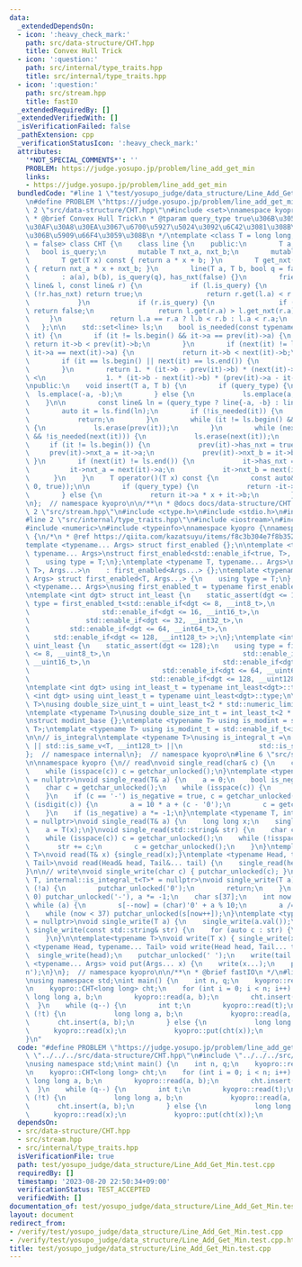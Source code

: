 ```yaml
---
data:
  _extendedDependsOn:
  - icon: ':heavy_check_mark:'
    path: src/data-structure/CHT.hpp
    title: Convex Hull Trick
  - icon: ':question:'
    path: src/internal/type_traits.hpp
    title: src/internal/type_traits.hpp
  - icon: ':question:'
    path: src/stream.hpp
    title: fastIO
  _extendedRequiredBy: []
  _extendedVerifiedWith: []
  _isVerificationFailed: false
  _pathExtension: cpp
  _verificationStatusIcon: ':heavy_check_mark:'
  attributes:
    '*NOT_SPECIAL_COMMENTS*': ''
    PROBLEM: https://judge.yosupo.jp/problem/line_add_get_min
    links:
    - https://judge.yosupo.jp/problem/line_add_get_min
  bundledCode: "#line 1 \"test/yosupo_judge/data_structure/Line_Add_Get_Min.test.cpp\"\
    \n#define PROBLEM \"https://judge.yosupo.jp/problem/line_add_get_min\"\n#line\
    \ 2 \"src/data-structure/CHT.hpp\"\n#include <set>\nnamespace kyopro {\n\n/**\n\
    \ * @brief Convex Hull Trick\n * @tparam query_type true\u306B\u3059\u308B\u3068\
    \u30AF\u30A8\u30EA\u3067\u6700\u5927\u5024\u3092\u6C42\u3081\u308B\u3088\u3046\
    \u306B\u5909\u66F4\u3059\u308B\n */\ntemplate <class T = long long, bool query_type\
    \ = false> class CHT {\n    class line {\n    public:\n        T a, b;\n     \
    \   bool is_query;\n        mutable T nxt_a, nxt_b;\n        mutable bool has_nxt;\n\
    \        T get(T x) const { return a * x + b; }\n        T get_nxt(T x) const\
    \ { return nxt_a * x + nxt_b; }\n        line(T a, T b, bool q = false)\n    \
    \        : a(a), b(b), is_query(q), has_nxt(false) {}\n        friend bool operator<(const\
    \ line& l, const line& r) {\n            if (l.is_query) {\n                if\
    \ (!r.has_nxt) return true;\n                return r.get(l.a) < r.get_nxt(l.a);\n\
    \            }\n            if (r.is_query) {\n                if (!l.has_nxt)\
    \ return false;\n                return l.get(r.a) > l.get_nxt(r.a);\n       \
    \     }\n            return l.a == r.a ? l.b < r.b : l.a < r.a;\n        }\n \
    \   };\n\n    std::set<line> ls;\n    bool is_needed(const typename std::set<line>::iterator&\
    \ it) {\n        if (it != ls.begin() && it->a == prev(it)->a) {\n           \
    \ return it->b < prev(it)->b;\n        }\n        if (next(it) != ls.end() &&\
    \ it->a == next(it)->a) {\n            return it->b < next(it)->b;\n        }\n\
    \        if (it == ls.begin() || next(it) == ls.end()) {\n            return true;\n\
    \        }\n        return 1. * (it->b - prev(it)->b) * (next(it)->a - it->a)\
    \ <\n               1. * (it->b - next(it)->b) * (prev(it)->a - it->a);\n    }\n\
    \npublic:\n    void insert(T a, T b) {\n        if (query_type) {\n          \
    \  ls.emplace(-a, -b);\n        } else {\n            ls.emplace(a, b);\n    \
    \    }\n\n        const line& ln = (query_type ? line{-a, -b} : line{a, b});\n\
    \        auto it = ls.find(ln);\n        if (!is_needed(it)) {\n            ls.erase(it);\n\
    \            return;\n        }\n        while (it != ls.begin() && !is_needed(prev(it)))\
    \ {\n            ls.erase(prev(it));\n        }\n        while (next(it) != ls.end()\
    \ && !is_needed(next(it))) {\n            ls.erase(next(it));\n        }\n   \
    \     if (it != ls.begin()) {\n            prev(it)->has_nxt = true;\n       \
    \     prev(it)->nxt_a = it->a;\n            prev(it)->nxt_b = it->b;\n       \
    \ }\n        if (next(it) != ls.end()) {\n            it->has_nxt = true;\n  \
    \          it->nxt_a = next(it)->a;\n            it->nxt_b = next(it)->b;\n  \
    \      }\n    }\n    T operator()(T x) const {\n        const auto& it = ls.lower_bound(line(x,\
    \ 0, true));\n\n        if (query_type) {\n            return -it->a * x - it->b;\n\
    \        } else {\n            return it->a * x + it->b;\n        }\n    }\n};\n\
    \n};  // namespace kyopro\n\n/**\n * @docs docs/data-structure/CHT.md\n */\n#line\
    \ 2 \"src/stream.hpp\"\n#include <ctype.h>\n#include <stdio.h>\n#include <string>\n\
    #line 2 \"src/internal/type_traits.hpp\"\n#include <iostream>\n#include <limits>\n\
    #include <numeric>\n#include <typeinfo>\nnamespace kyopro {\nnamespace internal\
    \ {\n/*\n * @ref https://qiita.com/kazatsuyu/items/f8c3b304e7f8b35263d8\n */\n\
    template <typename... Args> struct first_enabled {};\n\ntemplate <typename T,\
    \ typename... Args>\nstruct first_enabled<std::enable_if<true, T>, Args...> {\n\
    \    using type = T;\n};\ntemplate <typename T, typename... Args>\nstruct first_enabled<std::enable_if<false,\
    \ T>, Args...>\n    : first_enabled<Args...> {};\ntemplate <typename T, typename...\
    \ Args> struct first_enabled<T, Args...> {\n    using type = T;\n};\n\ntemplate\
    \ <typename... Args>\nusing first_enabled_t = typename first_enabled<Args...>::type;\n\
    \ntemplate <int dgt> struct int_least {\n    static_assert(dgt <= 128);\n    using\
    \ type = first_enabled_t<std::enable_if<dgt <= 8, __int8_t>,\n               \
    \                  std::enable_if<dgt <= 16, __int16_t>,\n                   \
    \              std::enable_if<dgt <= 32, __int32_t>,\n                       \
    \          std::enable_if<dgt <= 64, __int64_t>,\n                           \
    \      std::enable_if<dgt <= 128, __int128_t> >;\n};\ntemplate <int dgt> struct\
    \ uint_least {\n    static_assert(dgt <= 128);\n    using type = first_enabled_t<std::enable_if<dgt\
    \ <= 8, __uint8_t>,\n                                 std::enable_if<dgt <= 16,\
    \ __uint16_t>,\n                                 std::enable_if<dgt <= 32, __uint32_t>,\n\
    \                                 std::enable_if<dgt <= 64, __uint64_t>,\n   \
    \                              std::enable_if<dgt <= 128, __uint128_t> >;\n};\n\
    \ntemplate <int dgt> using int_least_t = typename int_least<dgt>::type;\ntemplate\
    \ <int dgt> using uint_least_t = typename uint_least<dgt>::type;\n\ntemplate <typename\
    \ T>\nusing double_size_uint_t = uint_least_t<2 * std::numeric_limits<T>::digits>;\n\
    \ntemplate <typename T>\nusing double_size_int_t = int_least_t<2 * std::numeric_limits<T>::digits>;\n\
    \nstruct modint_base {};\ntemplate <typename T> using is_modint = std::is_base_of<modint_base,\
    \ T>;\ntemplate <typename T> using is_modint_t = std::enable_if_t<is_modint<T>::value>;\n\
    \n\n// is_integral\ntemplate <typename T>\nusing is_integral_t =\n    std::enable_if_t<std::is_integral_v<T>\
    \ || std::is_same_v<T, __int128_t> ||\n                   std::is_same_v<T, __uint128_t>>;\n\
    };  // namespace internal\n};  // namespace kyopro\n#line 6 \"src/stream.hpp\"\
    \n\nnamespace kyopro {\n// read\nvoid single_read(char& c) {\n    c = getchar_unlocked();\n\
    \    while (isspace(c)) c = getchar_unlocked();\n}\ntemplate <typename T, internal::is_integral_t<T>*\
    \ = nullptr>\nvoid single_read(T& a) {\n    a = 0;\n    bool is_negative = false;\n\
    \    char c = getchar_unlocked();\n    while (isspace(c)) {\n        c = getchar_unlocked();\n\
    \    }\n    if (c == '-') is_negative = true, c = getchar_unlocked();\n    while\
    \ (isdigit(c)) {\n        a = 10 * a + (c - '0');\n        c = getchar_unlocked();\n\
    \    }\n    if (is_negative) a *= -1;\n}\ntemplate <typename T, internal::is_modint_t<T>*\
    \ = nullptr>\nvoid single_read(T& a) {\n    long long x;\n    single_read(x);\n\
    \    a = T(x);\n}\nvoid single_read(std::string& str) {\n    char c = getchar_unlocked();\n\
    \    while (isspace(c)) c = getchar_unlocked();\n    while (!isspace(c)) {\n \
    \       str += c;\n        c = getchar_unlocked();\n    }\n}\ntemplate<typename\
    \ T>\nvoid read(T& x) {single_read(x);}\ntemplate <typename Head, typename...\
    \ Tail>\nvoid read(Head& head, Tail&... tail) {\n    single_read(head), read(tail...);\n\
    }\n\n// write\nvoid single_write(char c) { putchar_unlocked(c); }\ntemplate <typename\
    \ T, internal::is_integral_t<T>* = nullptr>\nvoid single_write(T a) {\n    if\
    \ (!a) {\n        putchar_unlocked('0');\n        return;\n    }\n    if (a <\
    \ 0) putchar_unlocked('-'), a *= -1;\n    char s[37];\n    int now = 37;\n   \
    \ while (a) {\n        s[--now] = (char)'0' + a % 10;\n        a /= 10;\n    }\n\
    \    while (now < 37) putchar_unlocked(s[now++]);\n}\ntemplate <typename T, internal::is_modint_t<T>*\
    \ = nullptr>\nvoid single_write(T a) {\n    single_write(a.val());\n}\n\nvoid\
    \ single_write(const std::string& str) {\n    for (auto c : str) {\n        putchar_unlocked(c);\n\
    \    }\n}\n\ntemplate<typename T>\nvoid write(T x) { single_write(x); }\ntemplate\
    \ <typename Head, typename... Tail> void write(Head head, Tail... tail) {\n  \
    \  single_write(head);\n    putchar_unlocked(' ');\n    write(tail...);\n}\ntemplate\
    \ <typename... Args> void put(Args... x) {\n    write(x...);\n    putchar_unlocked('\\\
    n');\n}\n};  // namespace kyopro\n\n/**\n * @brief fastIO\n */\n#line 4 \"test/yosupo_judge/data_structure/Line_Add_Get_Min.test.cpp\"\
    \nusing namespace std;\nint main() {\n    int n, q;\n    kyopro::read(n, q);\n\
    \n    kyopro::CHT<long long> cht;\n    for (int i = 0; i < n; i++) {\n       \
    \ long long a, b;\n        kyopro::read(a, b);\n        cht.insert(a, b);\n  \
    \  }\n    while (q--) {\n        int t;\n        kyopro::read(t);\n        if\
    \ (!t) {\n            long long a, b;\n            kyopro::read(a, b);\n     \
    \       cht.insert(a, b);\n        } else {\n            long long x;\n      \
    \      kyopro::read(x);\n            kyopro::put(cht(x));\n        }\n    }\n\
    }\n"
  code: "#define PROBLEM \"https://judge.yosupo.jp/problem/line_add_get_min\"\n#include\
    \ \"../../../src/data-structure/CHT.hpp\"\n#include \"../../../src/stream.hpp\"\
    \nusing namespace std;\nint main() {\n    int n, q;\n    kyopro::read(n, q);\n\
    \n    kyopro::CHT<long long> cht;\n    for (int i = 0; i < n; i++) {\n       \
    \ long long a, b;\n        kyopro::read(a, b);\n        cht.insert(a, b);\n  \
    \  }\n    while (q--) {\n        int t;\n        kyopro::read(t);\n        if\
    \ (!t) {\n            long long a, b;\n            kyopro::read(a, b);\n     \
    \       cht.insert(a, b);\n        } else {\n            long long x;\n      \
    \      kyopro::read(x);\n            kyopro::put(cht(x));\n        }\n    }\n}"
  dependsOn:
  - src/data-structure/CHT.hpp
  - src/stream.hpp
  - src/internal/type_traits.hpp
  isVerificationFile: true
  path: test/yosupo_judge/data_structure/Line_Add_Get_Min.test.cpp
  requiredBy: []
  timestamp: '2023-08-20 22:50:34+09:00'
  verificationStatus: TEST_ACCEPTED
  verifiedWith: []
documentation_of: test/yosupo_judge/data_structure/Line_Add_Get_Min.test.cpp
layout: document
redirect_from:
- /verify/test/yosupo_judge/data_structure/Line_Add_Get_Min.test.cpp
- /verify/test/yosupo_judge/data_structure/Line_Add_Get_Min.test.cpp.html
title: test/yosupo_judge/data_structure/Line_Add_Get_Min.test.cpp
---
```

